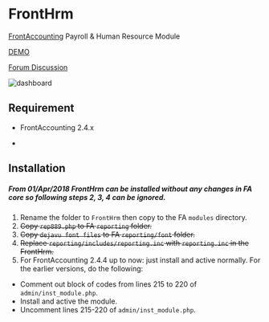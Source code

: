 # FrontHrm
[FrontAccounting](http://frontaccounting.com/) Payroll & Human Resource Module

[DEMO](http://notrinos.com/fa/index.php)

[Forum Discussion](http://frontaccounting.com/punbb/viewtopic.php?id=6860)

![dashboard](http://notrinos.com/misc/dashboard.jpg)

Requirement
-----------
- FrontAccounting 2.4.x
- ~~~[dejavu font](http://frontaccounting.com/wb3/modules/download_gallery/dlc.php?file=57)~~~

Installation
------------
##### From 01/Apr/2018 FrontHrm can be installed without any changes in FA core so following steps 2, 3, 4 can be ignored.
1. Rename the folder to `FrontHrm` then copy to the FA `modules` directory.
2. ~~Copy `rep889.php` to FA `reporting` folder.~~
3. ~~Copy `dejavu font files` to FA `reporting/font` folder.~~
4. ~~Replace `reporting/includes/reporting.inc` with `reporting.inc` in the FrontHrm.~~
5. For FrontAccounting 2.4.4 up to now: just install and active normally. For the earlier versions, do the following:

- Comment out block of codes from lines 215 to 220 of `admin/inst_module.php`.
- Install and active the module.
- Uncomment lines 215-220 of `admin/inst_module.php`.
